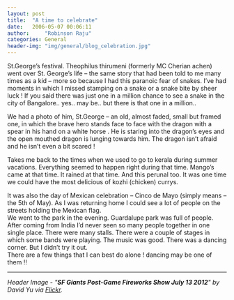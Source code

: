 ```yaml
---
layout: post
title:  "A time to celebrate"
date:   2006-05-07 00:06:11
author:     "Robinson Raju"
categories: General 
header-img: "img/general/blog_celebration.jpg"
---
```


St.George’s festival. Theophilus thirumeni (formerly MC Cherian achen) went over St. George’s life – the same story that had been told to me many times as a kid – more so because I had this paranoic fear of snakes. I’ve had moments in which I missed stamping on a snake or a snake bite by sheer luck ! If you said there was just one in a million chance to see a snake in the city of Bangalore.. yes.. may be.. but there is that one in a million..

We had a photo of him, St.George – an old, almost faded, small but framed one, in which the brave hero stands face to face with the dragon with a spear in his hand on a white horse . He is staring into the dragon’s eyes and the open mouthed dragon is lunging towards him. The dragon isn’t afraid and he isn’t even a bit scared !

Takes me back to the times when we used to go to kerala during summer vacations. Everything seemed to happen right during that time. Mango’s came at that time. It rained at that time. And this perunal too. It was one time we could have the most delicious of kozhi (chicken) currys.

It was also the day of Mexican celebration – Cinco de Mayo (simply means – the 5th of May). As I was returning home I could see a lot of people on the streets holding the Mexican flag. <br>
We went to the park in the evening. Guardalupe park was full of people. After coming from India I’d never seen so many people together in one single place. There were many stalls. There were a couple of stages in which some bands were playing. The music was good. There was a dancing corner. But I didn’t try it out. <br>
There are a few things that I can best do alone ! dancing may be one of them !! 


---
_Header Image - "**SF Giants Post-Game Fireworks Show July 13 2012**" by David Yu via [Flickr](https://flic.kr/p/cwBMjL)._



